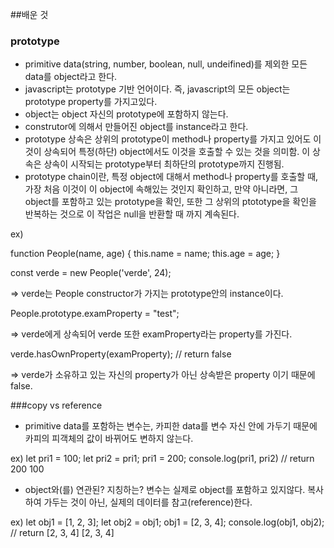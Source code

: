 ##배운 것

### prototype
* primitive data(string, number, boolean, null, undeifined)를 제외한 모든 data를 object라고 한다.
* javascript는 prototype 기반 언어이다. 즉, javascript의 모든 object는 prototype property를 가지고있다.
* object는 object 자신의 prototype에 포함하지 않는다.
* construtor에 의해서 만들어진 object를 instance라고 한다.
* prototype 상속은 상위의 prototype이 method나 property를 가지고 있어도 이것이 상속되어 특정(하단) object에서도 이것을 호출할 수 있는 것을 의미함. 이 상속은 상속이 시작되는 prototype부터 최하단의 prototype까지 진행됨.
* prototype chain이란, 특정 object에 대해서 method나 property를 호출할 때, 가장 처음 이것이 이 object에 속해있는 것인지 확인하고, 만약 아니라면, 그 object를 포함하고 있는 prototype을 확인, 또한 그 상위의 ptototype을 확인을 반복하는 것으로 이 작업은 null을 반환할 때 까지 계속된다.

ex)

function People(name, age) {
  this.name = name;
  this.age = age;
}

const verde = new People('verde', 24);

=> verde는 People constructor가 가지는 prototype안의 instance이다.

People.prototype.examProperty = "test";

=> verde에게 상속되어 verde 또한 examProperty라는 property를 가진다.

verde.hasOwnProperty(examProperty); // return false

=> verde가 소유하고 있는 자신의 property가 아닌 상속받은 property 이기 때문에 false.

###copy vs reference
* primitive data를 포함하는 변수는, 카피한 data를 변수 자신 안에 가두기 때문에 카피의 피객체의 값이 바뀌어도 변하지 않는다.

ex) let pri1 = 100;
    let pri2 = pri1;
    pri1 = 200;
    console.log(pri1, pri2) // return 200 100

* object와(를) 연관된? 지칭하는? 변수는 실제로 object를 포함하고 있지않다. 복사하여 가두는 것이 아닌, 실제의 데이터를 참고(reference)한다.     

ex) let obj1 = [1, 2, 3];
    let obj2 = obj1;
    obj1 = [2, 3, 4];
    console.log(obj1, obj2); // return [2, 3, 4] [2, 3, 4]
